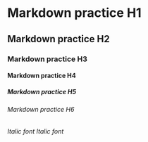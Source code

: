 # Markdown practice H1
## Markdown practice H2
### Markdown practice H3
#### Markdown practice H4
##### Markdown practice H5
###### Markdown practice H6

*Italic font*
_Italic font_
